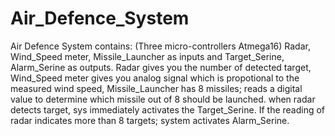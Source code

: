 # Air_Defence_System
Air Defence System contains: (Three micro-controllers Atmega16) Radar, Wind_Speed meter, Missile_Launcher as inputs and Target_Serine, Alarm_Serine as outputs.  Radar gives you the number of detected target, Wind_Speed meter gives you analog signal which is propotional to the measured wind speed,  Missile_Launcher has 8 missiles; reads a digital value to determine which missile out of 8 should be launched.  when radar detects target, sys immediately activates the Target_Serine.  If the reading of radar indicates more than 8 targets; system activates Alarm_Serine.
